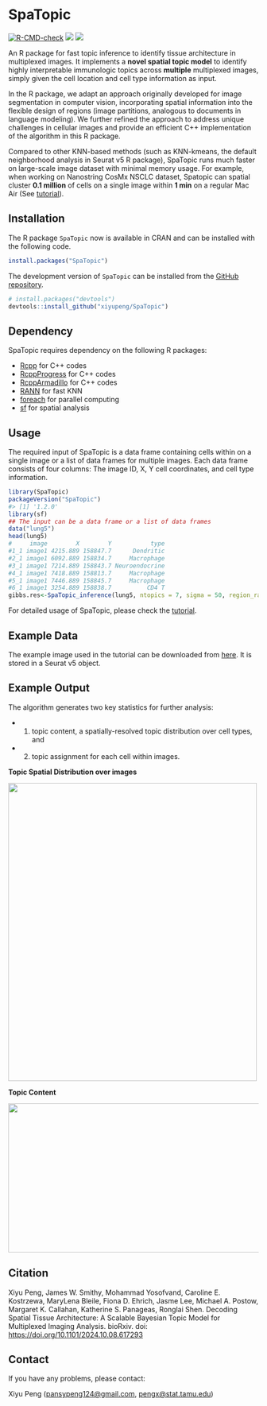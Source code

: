 SpaTopic
=======

  <!-- badges: start -->
  [![R-CMD-check](https://github.com/xiyupeng/SpaTopic/actions/workflows/R-CMD-check.yaml/badge.svg)](https://github.com/xiyupeng/SpaTopic/actions/workflows/R-CMD-check.yaml)
   [![](https://cranlogs.r-pkg.org/badges/grand-total/SpaTopic)](https://cran.r-project.org/package=SpaTopic)
  [![](https://cranlogs.r-pkg.org/badges/SpaTopic)](https://cran.r-project.org/package=SpaTopic)
  <!-- badges: end -->

An R package for fast topic inference to identify tissue architecture in multiplexed images.
It implements a **novel spatial topic model** to identify highly interpretable immunologic topics across **multiple** multiplexed images, simply given the cell location and cell type information as input.

In the R package, we adapt an approach originally developed for image segmentation in computer vision, incorporating spatial information into the flexible design of regions (image partitions, analogous to documents in language modeling).
We further refined the approach to address unique challenges in cellular images and provide an efficient C++ implementation of the algorithm in this R package.

Compared to other KNN-based methods (such as KNN-kmeans, the default neighborhood analysis in Seurat v5 R package), SpaTopic runs much faster on large-scale image dataset with minimal memory usage. 
For example, when working on Nanostring CosMx NSCLC dataset, Spatopic can spatial cluster **0.1 million** of cells on a single image within **1 min** on a regular Mac Air (See [tutorial](https://xiyupeng.github.io/SpaTopic/)).


## Installation

The R package `SpaTopic` now is available in CRAN and can be installed with the following code.

``` r
install.packages("SpaTopic")
```

The development version of `SpaTopic` can be installed from the [GitHub repository](https://github.com/xiyupeng/SpaTopic).

``` r
# install.packages("devtools")
devtools::install_github("xiyupeng/SpaTopic")
```

## Dependency

SpaTopic requires dependency on the following R packages:

- [Rcpp]( https://cran.r-project.org/package=Rcpp)  for C++ codes
- [RcppProgress](https://cran.r-project.org/package=RcppProgress) for C++ codes
- [RcppArmadillo](https://cran.r-project.org/package=RcppArmadillo) for C++ codes
- [RANN](https://cran.r-project.org/package=RANN) for fast KNN 
- [foreach](https://cran.r-project.org/package=foreach)  for parallel computing
- [sf](https://cran.r-project.org/package=sf) for spatial analysis

## Usage

The required input of SpaTopic is a data frame containing cells within on a single image or a list of data frames for multiple images. Each data frame consists of four columns: The image ID, X, Y cell coordinates, and cell type information. 

``` r
library(SpaTopic)
packageVersion("SpaTopic")
#> [1] '1.2.0'
library(sf)
## The input can be a data frame or a list of data frames
data("lung5")
head(lung5)
#     image        X        Y           type
#1_1 image1 4215.889 158847.7      Dendritic
#2_1 image1 6092.889 158834.7     Macrophage
#3_1 image1 7214.889 158843.7 Neuroendocrine
#4_1 image1 7418.889 158813.7     Macrophage
#5_1 image1 7446.889 158845.7     Macrophage
#6_1 image1 3254.889 158838.7          CD4 T
gibbs.res<-SpaTopic_inference(lung5, ntopics = 7, sigma = 50, region_radius = 400)
```

For detailed usage of SpaTopic,
please check the [tutorial](https://xiyupeng.github.io/SpaTopic/).

## Example Data

The example image used in the tutorial can be downloaded from [here](https://drive.google.com/drive/folders/1_mJUjzQXWgUZlwUaLq0HKxX-aqgiQ8eD?usp=sharing).
It is stored in a Seurat v5 object. 

## Example Output

The algorithm generates two key statistics for further analysis: 

- 1) topic content, a spatially-resolved topic distribution
over cell types, and
- 2) topic assignment for each cell within images.

**Topic Spatial Distribution over images**
<div>
<img src="https://github.com/user-attachments/assets/0f116b96-6afc-473a-acbf-8137bdf54c2f" width="500" height="600"/>
</div>

**Topic Content**
<div>
<img src="https://github.com/user-attachments/assets/c80dc4b3-5388-409a-8fa1-f3c975627771" width="600" height="300"/>
</div>

## Citation

Xiyu Peng, James W. Smithy, Mohammad Yosofvand, Caroline E. Kostrzewa, MaryLena Bleile, Fiona D. Ehrich, Jasme Lee, Michael A. Postow, Margaret K. Callahan, Katherine S. Panageas, Ronglai Shen. Decoding Spatial Tissue Architecture: A Scalable Bayesian Topic Model for Multiplexed Imaging Analysis.
bioRxiv. doi: https://doi.org/10.1101/2024.10.08.617293

## Contact

If you have any problems, please contact:

Xiyu Peng (pansypeng124@gmail.com, pengx@stat.tamu.edu)

